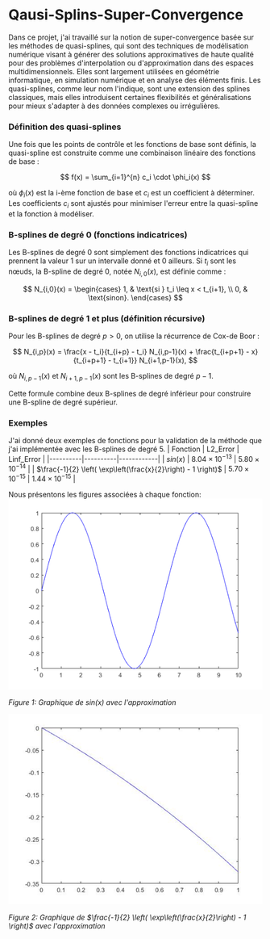 # Qausi-Splins-Super-Convergence

Dans ce projet, j'ai travaillé sur la notion de super-convergence basée sur les méthodes de quasi-splines, qui sont des techniques de modélisation numérique visant à générer des solutions approximatives de haute qualité pour des problèmes d'interpolation ou d'approximation dans des espaces multidimensionnels. Elles sont largement utilisées en géométrie informatique, en simulation numérique et en analyse des éléments finis. Les quasi-splines, comme leur nom l'indique, sont une extension des splines classiques, mais elles introduisent certaines flexibilités et généralisations pour mieux s'adapter à des données complexes ou irrégulières.

### Définition des quasi-splines
Une fois que les points de contrôle et les fonctions de base sont définis, la quasi-spline est construite comme une combinaison linéaire des fonctions de base :

$$
 f(x) = \sum_{i=1}^{n} c_i \cdot \phi_i(x) 
$$

où $\phi_i(x)$ est la i-ème fonction de base et $c_{i}$ est un coefficient à déterminer. Les coefficients $c_{i}$ sont ajustés pour minimiser l'erreur entre la quasi-spline et la fonction à modéliser.

### B-splines de degré 0 (fonctions indicatrices)
Les B-splines de degré 0 sont simplement des fonctions indicatrices qui prennent la valeur 1 sur un intervalle donné et 0 ailleurs. Si $t_i$ sont les nœuds, la B-spline de degré 0, notée $N_{i,0}(x)$, est définie comme :

$$
N_{i,0}(x) = 
\begin{cases} 
1, & \text{si } t_i \leq x < t_{i+1}, \\
0, & \text{sinon}.
\end{cases}
$$

### B-splines de degré 1 et plus (définition récursive)
Pour les B-splines de degré $p > 0$, on utilise la récurrence de Cox-de Boor :

$$ 
N_{i,p}(x) = \frac{x - t_i}{t_{i+p} - t_i} N_{i,p-1}(x) + \frac{t_{i+p+1} - x}{t_{i+p+1} - t_{i+1}} N_{i+1,p-1}(x),
$$

où $N_{i,p-1}(x)$ et $N_{i+1,p-1}(x)$ sont les B-splines de degré $p-1$.

Cette formule combine deux B-splines de degré inférieur pour construire une B-spline de degré supérieur.

### Exemples 
J'ai donné deux exemples de fonctions pour la validation de la méthode que j'ai implémentée avec les B-splines de degré 5.
| Fonction | L2_Error | Linf_Error |
|----------|----------|------------|
| $sin(x)$    | $8.04 \times 10^{-13}$    | $5.80 \times 10^{-14}$      |
| $\frac{-1}{2} \left( \exp\left(\frac{x}{2}\right) - 1 \right)$ |  $5.70 \times 10^{-15}$   | $1.44 \times 10^{-15}$      |

Nous présentons les figures associées à chaque fonction: 
![sin(x)](image/sin.png)

*Figure 1: Graphique de sin(x) avec l'approximation*

![exp(x)](image/exp.jpg)

*Figure 2: Graphique de $\frac{-1}{2} \left( \exp\left(\frac{x}{2}\right) - 1 \right)$ avec l'approximation*
